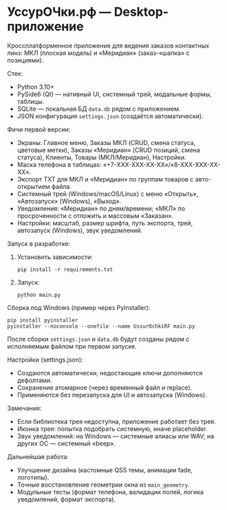 # УссурОЧки.рф — Desktop-приложение

Кроссплатформенное приложение для ведения заказов контактных линз: МКЛ (плоская модель) и «Меридиан» (заказ-«шапка» с позициями).

Стек:
- Python 3.10+
- PySide6 (Qt) — нативный UI, системный трей, модальные формы, таблицы.
- SQLite — локальная БД `data.db` рядом с приложением.
- JSON конфигурация `settings.json` (создаётся автоматически).

Фичи первой версии:
- Экраны: Главное меню, Заказы МКЛ (CRUD, смена статуса, цветовые метки), Заказы «Меридиан» (CRUD позиций, смена статуса), Клиенты, Товары (МКЛ/Меридиан), Настройки.
- Маска телефона в таблицах: «+7-XXX-XXX-XX-XX»/«8-XXX-XXX-XX-XX».
- Экспорт TXT для МКЛ и «Меридиан» по группам товаров с авто-открытием файла.
- Системный трей (Windows/macOS/Linux) с меню «Открыть», «Автозапуск» (Windows), «Выход».
- Уведомления: «Меридиан» по дням/времени; «МКЛ» по просроченности c отложить и массовым «Заказан».
- Настройки: масштаб, размер шрифта, путь экспорта, трей, автозапуск (Windows), звук уведомлений.

Запуск в разработке:
1. Установить зависимости:
   ```
   pip install -r requirements.txt
   ```
2. Запуск:
   ```
   python main.py
   ```

Сборка под Windows (пример через PyInstaller):
```
pip install pyinstaller
pyinstaller --noconsole --onefile --name UssurOchkiRF main.py
```
После сборки `settings.json` и `data.db` будут созданы рядом с исполняемым файлом при первом запуске.

Настройки (settings.json):
- Создаются автоматически, недостающие ключи дополняются дефолтами.
- Сохранение атомарное (через временный файл и replace).
- Применяются без перезапуска для UI и автозапуска (Windows).

Замечания:
- Если библиотека трея недоступна, приложение работает без трея.
- Иконка трея: попытка подобрать системную, иначе placeholder.
- Звук уведомлений: на Windows — системные алиасы или WAV; на других ОС — системный «beep».

Дальнейшая работа:
- Улучшение дизайна (кастомные QSS темы, анимации fade, логотипы).
- Точные восстановление геометрии окна из `main_geometry`.
- Модульные тесты (формат телефона, валидации полей, логика уведомлений, формат экспорта).